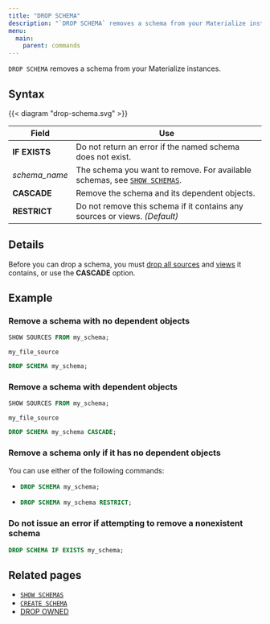 ```yaml
---
title: "DROP SCHEMA"
description: "`DROP SCHEMA` removes a schema from your Materialize instances."
menu:
  main:
    parent: commands
---
```


`DROP SCHEMA` removes a schema from your Materialize instances.

## Syntax

{{< diagram "drop-schema.svg" >}}

Field | Use
------|-----
**IF EXISTS** | Do not return an error if the named schema does not exist.
_schema&lowbar;name_ | The schema you want to remove. For available schemas, see [`SHOW SCHEMAS`](../show-schemas).
**CASCADE** | Remove the schema and its dependent objects.
**RESTRICT** | Do not remove this schema if it contains any sources or views. _(Default)_

## Details

Before you can drop a schema, you must [drop all sources](../drop-source) and
[views](../drop-view) it contains, or use the **CASCADE** option.

## Example

### Remove a schema with no dependent objects
```sql
SHOW SOURCES FROM my_schema;
```
```nofmt
my_file_source
```
```sql
DROP SCHEMA my_schema;
```

### Remove a schema with dependent objects
```sql
SHOW SOURCES FROM my_schema;
```
```nofmt
my_file_source
```
```sql
DROP SCHEMA my_schema CASCADE;
```

### Remove a schema only if it has no dependent objects

You can use either of the following commands:

- ```sql
  DROP SCHEMA my_schema;
  ```
- ```sql
  DROP SCHEMA my_schema RESTRICT;
  ```

### Do not issue an error if attempting to remove a nonexistent schema

```sql
DROP SCHEMA IF EXISTS my_schema;
```

## Related pages

- [`SHOW SCHEMAS`](../show-schemas)
- [`CREATE SCHEMA`](../create-schema)
- [DROP OWNED](../drop-owned)
